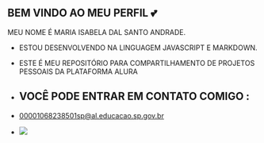 ## BEM VINDO AO MEU PERFIL 💕

 MEU NOME É MARIA ISABELA DAL SANTO ANDRADE.

- ESTOU DESENVOLVENDO NA LINGUAGEM JAVASCRIPT E MARKDOWN.
 
- ESTE É MEU REPOSITÓRIO PARA COMPARTILHAMENTO DE PROJETOS PESSOAIS DA PLATAFORMA ALURA

- ## VOCÊ PODE ENTRAR EM CONTATO COMIGO :

- 00001068238501sp@al.educacao.sp.gov.br

- ![](https://media1.tenor.com/m/vBicH3Lgb5MAAAAd/the-office-party.gif)
